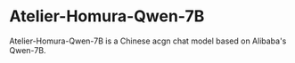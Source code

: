 # Atelier-Homura-Qwen-7B
Atelier-Homura-Qwen-7B is a Chinese acgn chat model based on Alibaba's Qwen-7B.
